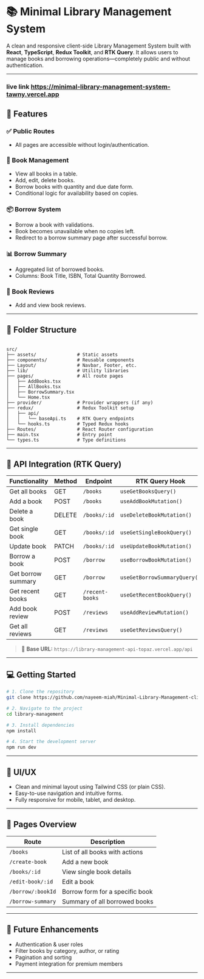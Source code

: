 
# 📚 Minimal Library Management System

A clean and responsive client-side Library Management System built with **React**, **TypeScript**, **Redux Toolkit**, and **RTK Query**. It allows users to manage books and borrowing operations—completely public and without authentication.

---
### live link https://minimal-library-management-system-tawny.vercel.app

## 🚀 Features

### ✅ Public Routes
- All pages are accessible without login/authentication.

### 📖 Book Management
- View all books in a table.
- Add, edit, delete books.
- Borrow books with quantity and due date form.
- Conditional logic for availability based on copies.

### 📦 Borrow System
- Borrow a book with validations.
- Book becomes unavailable when no copies left.
- Redirect to a borrow summary page after successful borrow.

### 📊 Borrow Summary
- Aggregated list of borrowed books.
- Columns: Book Title, ISBN, Total Quantity Borrowed.

### 📝 Book Reviews
- Add and view book reviews.

---

## 🧱 Folder Structure

```

src/
├── assets/               # Static assets
├── components/           # Reusable components
├── Layout/               # Navbar, Footer, etc.
├── lib/                  # Utility libraries
├── pages/                # All route pages
│   ├── AddBooks.tsx
│   ├── AllBooks.tsx
│   ├── BorrowSummary.tsx
│   └── Home.tsx
├── provider/             # Provider wrappers (if any)
├── redux/                # Redux Toolkit setup
│   ├── api/
│   │   └── baseApi.ts    # RTK Query endpoints
│   └── hooks.ts          # Typed Redux hooks
├── Routes/               # React Router configuration
├── main.tsx              # Entry point
└── types.ts              # Type definitions

````

---

## 🔌 API Integration (RTK Query)

| Functionality         | Method | Endpoint             | RTK Query Hook                     |
|----------------------|--------|----------------------|------------------------------------|
| Get all books        | GET    | `/books`             | `useGetBooksQuery()`              |
| Add a book           | POST   | `/books`             | `useAddBookMutation()`            |
| Delete a book        | DELETE | `/books/:id`         | `useDeleteBookMutation()`         |
| Get single book      | GET    | `/books/:id`         | `useGetSingleBookQuery()`         |
| Update book          | PATCH  | `/books/:id`         | `useUpdateBookMutation()`         |
| Borrow a book        | POST   | `/borrow`            | `useBorrowBookMutation()`         |
| Get borrow summary   | GET    | `/borrow`            | `useGetBorrowSummaryQuery()`      |
| Get recent books     | GET    | `/recent-books`      | `useGetRecentBookQuery()`         |
| Add book review      | POST   | `/reviews`           | `useAddReviewMutation()`          |
| Get all reviews      | GET    | `/reviews`           | `useGetReviewsQuery()`            |

> 🔗 **Base URL:** `https://library-management-api-topaz.vercel.app/api`

---

## 💻 Getting Started

```bash
# 1. Clone the repository
git clone https://github.com/nayeem-miah/Minimal-Library-Management-client.git

# 2. Navigate to the project
cd library-management

# 3. Install dependencies
npm install

# 4. Start the development server
npm run dev
````

---

## 🎨 UI/UX

* Clean and minimal layout using Tailwind CSS (or plain CSS).
* Easy-to-use navigation and intuitive forms.
* Fully responsive for mobile, tablet, and desktop.

---

## 📌 Pages Overview

| Route             | Description                     |
| ----------------- | ------------------------------- |
| `/books`          | List of all books with actions  |
| `/create-book`    | Add a new book                  |
| `/books/:id`      | View single book details        |
| `/edit-book/:id`  | Edit a book                     |
| `/borrow/:bookId` | Borrow form for a specific book |
| `/borrow-summary` | Summary of all borrowed books   |

---

## 🧪 Future Enhancements

* Authentication & user roles
* Filter books by category, author, or rating
* Pagination and sorting
* Payment integration for premium members

---
